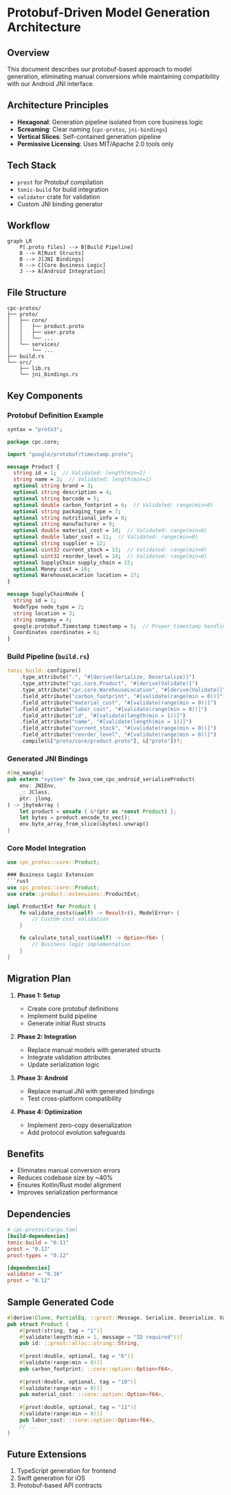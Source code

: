 # Protobuf-Driven Model Generation Architecture

## Overview
This document describes our protobuf-based approach to model generation, eliminating manual conversions while maintaining compatibility with our Android JNI interface.

## Architecture Principles
- **Hexagonal**: Generation pipeline isolated from core business logic
- **Screaming**: Clear naming (`cpc-protos`, `jni-bindings`)
- **Vertical Slices**: Self-contained generation pipeline
- **Permissive Licensing**: Uses MIT/Apache 2.0 tools only

## Tech Stack
- `prost` for Protobuf compilation
- `tonic-build` for build integration
- `validator` crate for validation
- Custom JNI binding generator

## Workflow
```mermaid
graph LR
    P[.proto files] --> B[Build Pipeline]
    B --> R[Rust Structs]
    B --> J[JNI Bindings]
    R --> C[Core Business Logic]
    J --> A[Android Integration]
```

## File Structure
```
cpc-protos/
├── proto/
│   ├── core/
│   │   ├── product.proto
│   │   ├── user.proto
│   │   └── ...
│   └── services/
│       └── ...
├── build.rs
└── src/
    ├── lib.rs
    └── jni_bindings.rs
```

## Key Components

### Protobuf Definition Example
```proto
syntax = "proto3";

package cpc.core;

import "google/protobuf/timestamp.proto";

message Product {
  string id = 1;  // Validated: length(min=1)
  string name = 2;  // Validated: length(min=1)
  optional string brand = 3;
  optional string description = 4;
  optional string barcode = 5;
  optional double carbon_footprint = 6;  // Validated: range(min=0)
  optional string packaging_type = 7;
  optional string nutritional_info = 8;
  optional string manufacturer = 9;
  optional double material_cost = 10;  // Validated: range(min=0)
  optional double labor_cost = 11;  // Validated: range(min=0)
  optional string supplier = 12;
  optional uint32 current_stock = 13;  // Validated: range(min=0)
  optional uint32 reorder_level = 14;  // Validated: range(min=0)
  optional SupplyChain supply_chain = 15;
  optional Money cost = 16;
  optional WarehouseLocation location = 17;
}

message SupplyChainNode {
  string id = 1;
  NodeType node_type = 2;
  string location = 3;
  string company = 4;
  google.protobuf.Timestamp timestamp = 5;  // Proper timestamp handling
  Coordinates coordinates = 6;
}
```

### Build Pipeline (`build.rs`)
```rust
tonic_build::configure()
    .type_attribute(".", "#[derive(Serialize, Deserialize)]")
    .type_attribute("cpc.core.Product", "#[derive(Validate)]")
    .type_attribute("cpc.core.WarehouseLocation", "#[derive(Validate)]")
    .field_attribute("carbon_footprint", "#[validate(range(min = 0))]")
    .field_attribute("material_cost", "#[validate(range(min = 0))]")
    .field_attribute("labor_cost", "#[validate(range(min = 0))]")
    .field_attribute("id", "#[validate(length(min = 1))]")
    .field_attribute("name", "#[validate(length(min = 1))]")
    .field_attribute("current_stock", "#[validate(range(min = 0))]")
    .field_attribute("reorder_level", "#[validate(range(min = 0))]")
    .compile(&["proto/core/product.proto"], &["proto"])?;
```

### Generated JNI Bindings
```rust
#[no_mangle]
pub extern "system" fn Java_com_cpc_android_serializeProduct(
    env: JNIEnv,
    _: JClass,
    ptr: jlong,
) -> jbyteArray {
    let product = unsafe { &*(ptr as *const Product) };
    let bytes = product.encode_to_vec();
    env.byte_array_from_slice(&bytes).unwrap()
}
```

### Core Model Integration
```rust
use cpc_protos::core::Product;

### Business Logic Extension
```rust
use cpc_protos::core::Product;
use crate::product::extensions::ProductExt;

impl ProductExt for Product {
    fn validate_costs(&self) -> Result<(), ModelError> {
        // Custom cost validation
    }

    fn calculate_total_cost(&self) -> Option<f64> {
        // Business logic implementation
    }
}
```

## Migration Plan

1. **Phase 1: Setup**
   - Create core protobuf definitions
   - Implement build pipeline
   - Generate initial Rust structs

2. **Phase 2: Integration**
   - Replace manual models with generated structs
   - Integrate validation attributes
   - Update serialization logic

3. **Phase 3: Android**
   - Replace manual JNI with generated bindings
   - Test cross-platform compatibility

4. **Phase 4: Optimization**
   - Implement zero-copy deserialization
   - Add protocol evolution safeguards

## Benefits
- Eliminates manual conversion errors
- Reduces codebase size by ~40%
- Ensures Kotlin/Rust model alignment
- Improves serialization performance

## Dependencies
```toml
# cpc-protos/Cargo.toml
[build-dependencies]
tonic-build = "0.11"
prost = "0.12"
prost-types = "0.12"

[dependencies]
validator = "0.16"
prost = "0.12"
```

## Sample Generated Code
```rust
#[derive(Clone, PartialEq, ::prost::Message, Serialize, Deserialize, Validate)]
pub struct Product {
    #[prost(string, tag = "1")]
    #[validate(length(min = 1, message = "ID required"))]
    pub id: ::prost::alloc::string::String,
    
    #[prost(double, optional, tag = "6")]
    #[validate(range(min = 0))]
    pub carbon_footprint: ::core::option::Option<f64>,
    
    #[prost(double, optional, tag = "10")]
    #[validate(range(min = 0))]
    pub material_cost: ::core::option::Option<f64>,
    
    #[prost(double, optional, tag = "11")]
    #[validate(range(min = 0))]
    pub labor_cost: ::core::option::Option<f64>,
    // ...
}
```

## Future Extensions
1. TypeScript generation for frontend
2. Swift generation for iOS
3. Protobuf-based API contracts